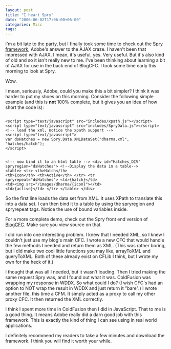 ```yaml
---
layout: post
title: "I heart Spry"
date: "2006-06-02T17:06:00+06:00"
categories: Misc 
tags: 
---
```


I'm a bit late to the party, but I finally took some time to check out the <a href="http://labs.adobe.com/technologies/spry/">Spry framework</a>, Adobe's answer to the AJAX craze. I haven't been that impressed with AJAX. I mean, it's useful, yes. Very useful. But it's also kind of old and so it isn't really new to me. I've been thinking about learning a bit of AJAX for use in the back end of BlogCFC. I took some time early this morning to look at Spry.

Wow.

I mean, seriously, Adobe, could you make this a bit simpler? I think it was harder to put my shoes on this morning. Consider the following simple example (and this is <b>not</b> 100% complete, but it gives you an idea of how short the code is):

<code>
&lt;script type="text/javascript" src="includes/xpath.js"&gt;&lt;/script&gt;
&lt;script type="text/javascript" src="includes/SpryData.js"&gt;&lt;/script&gt;
&lt;!-- load the xml, notice the xpath support --&gt;
&lt;script type="text/javascript"&gt;
var dsHatches = new Spry.Data.XMLDataSet("dharma.xml", "hatches/hatch");
&lt;/script&gt;

&lt;!-- now bind it to an html table --&gt;
&lt;div id="Hatches_DIV" spryregion="dsHatches"&gt;
&lt;!--Display the data in a table--&gt;
&lt;table&gt;
&lt;tr&gt;
&lt;th&gt;Hatch&lt;/th&gt;
&lt;th&gt;Icon&lt;/th&gt;
&lt;th&gt;Active&lt;/th&gt;
&lt;/tr&gt;
&lt;tr spryrepeat="dsHatches"&gt;
&lt;td&gt;{hatch}&lt;/td&gt;
&lt;td&gt;&lt;img src="/images/dharma/{icon}"&gt;&lt;/td&gt;
&lt;td&gt;{active}&lt;/td&gt;
&lt;/tr&gt;
&lt;/table&gt;
&lt;/div&gt;
</code>

So the first line loads the data set from XML. It uses XPath to translate this into a data set. I can then bind it to a table by using the spryregion and spryrepeat tags. Notice the use of bound variables inside. 

For a more complete demo, check out the Spry front end version of <a href="http://ray.camdenfamily.com/demos/spry/blog.cfm">BlogCFC</a>. Make sure you view source on that.

I did run into one interesting problem. I knew that I needed XML, so I knew I couldn't just use my blog's main CFC. I wrote a new CFC that would handle the few methods I needed and return them as XML. (This was rather boring, but I did make two cool little functions you may like, arrayToXML and queryToXML. Both of these already exist on CFLib I think, but I wrote my own for the heck of it.) 

I thought that was all I needed, but it wasn't loading. Then I tried making the same request Spry was, and I found out what it was. ColdFusion was wrapping my response in WDDX. So what could I do? (I wish CFC's had an option to NOT wrap the result in WDDX and just return it "bare".) I wrote another file, this time a CFM. It simply acted as a proxy to call my other proxy CFC. It then returned the XML correctly. 

I think I spent more time in ColdFusion then I did in JavaScript. That to me is a good thing. It means Adobe really did a darn good job with this framework. This is exactly the kind of thing I can see using in real world applications. 

I definitely recommend my readers to take a few minutes and download the framework. I think you will find it worth your while.